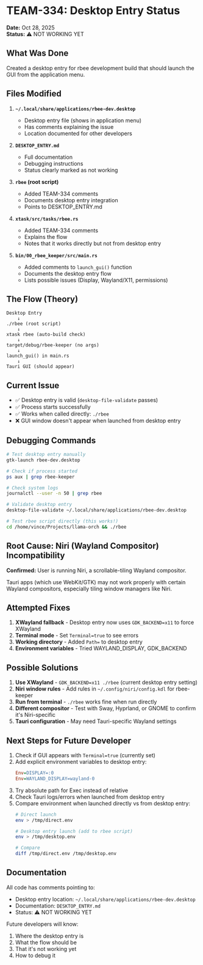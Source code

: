# TEAM-334: Desktop Entry Status

**Date:** Oct 28, 2025  
**Status:** ⚠️ NOT WORKING YET

## What Was Done

Created a desktop entry for rbee development build that should launch the GUI from the application menu.

## Files Modified

1. **`~/.local/share/applications/rbee-dev.desktop`**
   - Desktop entry file (shows in application menu)
   - Has comments explaining the issue
   - Location documented for other developers

2. **`DESKTOP_ENTRY.md`**
   - Full documentation
   - Debugging instructions
   - Status clearly marked as not working

3. **`rbee` (root script)**
   - Added TEAM-334 comments
   - Documents desktop entry integration
   - Points to DESKTOP_ENTRY.md

4. **`xtask/src/tasks/rbee.rs`**
   - Added TEAM-334 comments
   - Explains the flow
   - Notes that it works directly but not from desktop entry

5. **`bin/00_rbee_keeper/src/main.rs`**
   - Added comments to `launch_gui()` function
   - Documents the desktop entry flow
   - Lists possible issues (Display, Wayland/X11, permissions)

## The Flow (Theory)

```
Desktop Entry
    ↓
./rbee (root script)
    ↓
xtask rbee (auto-build check)
    ↓
target/debug/rbee-keeper (no args)
    ↓
launch_gui() in main.rs
    ↓
Tauri GUI (should appear)
```

## Current Issue

- ✅ Desktop entry is valid (`desktop-file-validate` passes)
- ✅ Process starts successfully
- ✅ Works when called directly: `./rbee`
- ❌ GUI window doesn't appear when launched from desktop entry

## Debugging Commands

```bash
# Test desktop entry manually
gtk-launch rbee-dev.desktop

# Check if process started
ps aux | grep rbee-keeper

# Check system logs
journalctl --user -n 50 | grep rbee

# Validate desktop entry
desktop-file-validate ~/.local/share/applications/rbee-dev.desktop

# Test rbee script directly (this works!)
cd /home/vince/Projects/llama-orch && ./rbee
```

## Root Cause: Niri (Wayland Compositor) Incompatibility

**Confirmed:** User is running Niri, a scrollable-tiling Wayland compositor.

Tauri apps (which use WebKit/GTK) may not work properly with certain Wayland compositors, especially tiling window managers like Niri.

## Attempted Fixes

1. **XWayland fallback** - Desktop entry now uses `GDK_BACKEND=x11` to force XWayland
2. **Terminal mode** - Set `Terminal=true` to see errors
3. **Working directory** - Added `Path=` to desktop entry
4. **Environment variables** - Tried WAYLAND_DISPLAY, GDK_BACKEND

## Possible Solutions

1. **Use XWayland** - `GDK_BACKEND=x11 ./rbee` (current desktop entry setting)
2. **Niri window rules** - Add rules in `~/.config/niri/config.kdl` for rbee-keeper
3. **Run from terminal** - `./rbee` works fine when run directly
4. **Different compositor** - Test with Sway, Hyprland, or GNOME to confirm it's Niri-specific
5. **Tauri configuration** - May need Tauri-specific Wayland settings

## Next Steps for Future Developer

1. Check if GUI appears with `Terminal=true` (currently set)
2. Add explicit environment variables to desktop entry:
   ```ini
   Env=DISPLAY=:0
   Env=WAYLAND_DISPLAY=wayland-0
   ```
3. Try absolute path for Exec instead of relative
4. Check Tauri logs/errors when launched from desktop entry
5. Compare environment when launched directly vs from desktop entry:
   ```bash
   # Direct launch
   env > /tmp/direct.env
   
   # Desktop entry launch (add to rbee script)
   env > /tmp/desktop.env
   
   # Compare
   diff /tmp/direct.env /tmp/desktop.env
   ```

## Documentation

All code has comments pointing to:
- Desktop entry location: `~/.local/share/applications/rbee-dev.desktop`
- Documentation: `DESKTOP_ENTRY.md`
- Status: ⚠️ NOT WORKING YET

Future developers will know:
1. Where the desktop entry is
2. What the flow should be
3. That it's not working yet
4. How to debug it
